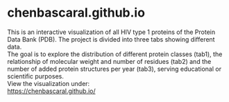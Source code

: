 # chenbascaral.github.io

This is an interactive visualization of all HIV type 1 proteins of the Protein Data Bank (PDB). The project is divided into three tabs showing different data. <br>
The goal is to explore the distribution of different protein classes (tab1), the relationship of molecular weight and number of residues (tab2) and the number of added protein structures per year (tab3), serving educational or scientific purposes.
<br>
View the visualization under: <br>
https://chenbascaral.github.io/
